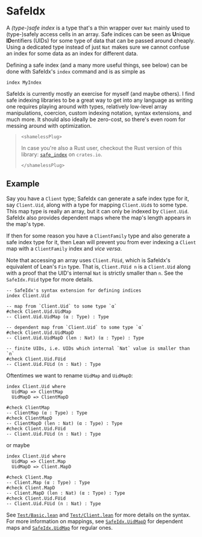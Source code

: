 # SafeIdx

A *(type-)safe index* is a type that's a thin wrapper over `Nat` mainly used to (type-)safely access
cells in an array. Safe indices can be seen as **U**nique **ID**entifiers (UIDs) for some type of
data that can be passed around cheaply. Using a dedicated type instead of just `Nat` makes sure we
cannot confuse an index for some data as an index for different data.

Defining a safe index (and a many more useful things, see below) can be done with SafeIdx's `index`
command and is as simple as

```
index MyIndex
```

SafeIdx is currently mostly an exercise for myself (and maybe others). I find safe indexing
libraries to be a great way to get into any language as writing one requires playing around with
types, relatively low-level array manipulations, coercion, custom indexing notation, syntax
extensions, and much more. It should also ideally be zero-cost, so there's even room for messing
around with optimization.

> `<shamelessPlug>`
> 
> In case you're also a Rust user, checkout the Rust version of this library: [`safe_index`] on
> `crates.io`.
>
> `</shamelessPlug>`



## Example

Say you have a `Client` type; SafeIdx can generate a safe index type for it, say `Client.Uid`, along
with a type for mapping `Client.Uid`s to some type. This map type is really an array, but it can
only be indexed by `Client.Uid`. SafeIdx also provides dependent maps where the map's length appears
in the map's type.

If then for some reason you have a `ClientFamily` type and also generate a safe index type for it,
then Lean will prevent you from ever indexing a `Client` map with a `ClientFamily` index and *vice
versa*.

Note that accessing an array uses `Client.FUid`, which is SafeIdx's equivalent of Lean's `Fin` type.
That is, `Client.FUid n` is a `Client.Uid` along with a proof that the UID's internal `Nat` is
strictly smaller than `n`. See the `SafeIdx.FUid` type for more details.

```lean
-- SafeIdx's syntax extension for defining indices
index Client.Uid

-- map from `Client.Uid` to some type `α`
#check Client.Uid.UidMap
-- Client.Uid.UidMap (α : Type) : Type

-- dependent map from `Client.Uid` to some type `α`
#check Client.Uid.UidMapD
-- Client.Uid.UidMapD (len : Nat) (α : Type) : Type

-- finite UIDs, i.e. UIDs which internal `Nat` value is smaller than `n`
#check Client.Uid.FUid
-- Client.Uid.FUid (n : Nat) : Type
```

Oftentimes we want to rename `UidMap` and `UidMapD`:

```lean
index Client.Uid where
  UidMap => ClientMap
  UidMapD => ClientMapD

#check ClientMap
-- ClientMap (α : Type) : Type
#check ClientMapD
-- ClientMapD (len : Nat) (α : Type) : Type
#check Client.Uid.FUid
-- Client.Uid.FUid (n : Nat) : Type
```

or maybe

```lean
index Client.Uid where
  UidMap => Client.Map
  UidMapD => Client.MapD

#check Client.Map
-- Client.Map (α : Type) : Type
#check Client.MapD
-- Client.MapD (len : Nat) (α : Type) : Type
#check Client.Uid.FUid
-- Client.Uid.FUid (n : Nat) : Type
```

See [`Test/Basic.lean`][testBasic] and [`Test/Client.lean`][testClient] for more details on the
syntax. For more information on mappings, see [`SafeIdx.UidMapD`][UidMapD] for dependent maps and
[`SafeIdx.UidMap`][UidMap] for regular ones.

[UidMapD]: SafeIdx/UidMapD.lean
[UidMap]: SafeIdx/UidMap.lean
[testBasic]: SafeIdx/Test/Basic.lean
[testClient]: SafeIdx/Test/Client.lean
[`safe_index`]: https://crates.io/crates/safe_index